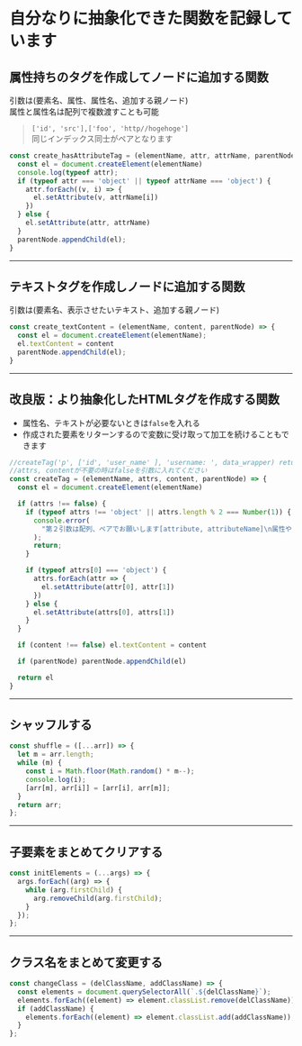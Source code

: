 # 自分なりに抽象化できた関数を記録しています

## 属性持ちのタグを作成してノードに追加する関数
引数は(要素名、属性、属性名、追加する親ノード)  
属性と属性名は配列で複数渡すことも可能  
> `['id', 'src'],['foo', 'http//hogehoge']`  
> 同じインデックス同士がペアとなります

```js
const create_hasAttributeTag = (elementName, attr, attrName, parentNode) => {
  const el = document.createElement(elementName)
  console.log(typeof attr);
  if (typeof attr === 'object' || typeof attrName === 'object') {
    attr.forEach((v, i) => {
      el.setAttribute(v, attrName[i])
    })
  } else {
    el.setAttribute(attr, attrName)
  }
  parentNode.appendChild(el);
}
```
***
## テキストタグを作成しノードに追加する関数
引数は(要素名、表示させたいテキスト、追加する親ノード)
```js
const create_textContent = (elementName, content, parentNode) => {
  const el = document.createElement(elementName);
  el.textContent = content
  parentNode.appendChild(el);
}
```
***
## 改良版：より抽象化したHTMLタグを作成する関数
- 属性名、テキストが必要ないときは`false`を入れる
- 作成された要素をリターンするので変数に受け取って加工を続けることもできます
```js
//createTag('p', ['id', 'user_name' ], 'username: ', data_wrapper) return <p id="user_name">username: </p>
//attrs, contentが不要の時はfalseを引数に入れてください
const createTag = (elementName, attrs, content, parentNode) => {
  const el = document.createElement(elementName)

  if (attrs !== false) {
    if (typeof attrs !== 'object' || attrs.length % 2 === Number(1)) {
      console.error(
        "第２引数は配列、ペアでお願いします[attribute, attributeName]\n属性やテキストが必要ないときは'false'を入れてください"
      );
      return;
    }

    if (typeof attrs[0] === 'object') {
      attrs.forEach(attr => {
        el.setAttribute(attr[0], attr[1])
      })
    } else {
      el.setAttribute(attrs[0], attrs[1])
    }
  }

  if (content !== false) el.textContent = content

  if (parentNode) parentNode.appendChild(el)

  return el
}
```
***
## シャッフルする
```js
const shuffle = ([...arr]) => {
  let m = arr.length;
  while (m) {
    const i = Math.floor(Math.random() * m--);
    console.log(i);
    [arr[m], arr[i]] = [arr[i], arr[m]];
  }
  return arr;
};
```
***
## 子要素をまとめてクリアする
```js
const initElements = (...args) => {
  args.forEach((arg) => {
    while (arg.firstChild) {
      arg.removeChild(arg.firstChild);
    }
  });
};
```
***
##  クラス名をまとめて変更する
```js
const changeClass = (delClassName, addClassName) => {
  const elements = document.querySelectorAll(`.${delClassName}`);
  elements.forEach((element) => element.classList.remove(delClassName));
  if (addClassName) {
    elements.forEach((element) => element.classList.add(addClassName));
  }
};
```